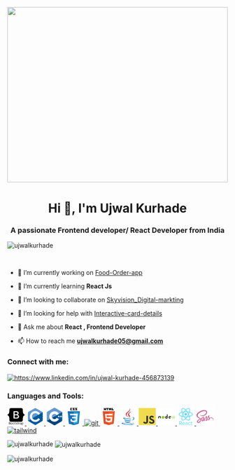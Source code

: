 <!-- ![logo](https://github.com/ujwalkurhade/ujwalkurhade/blob/main/profile.jpg) -->
<img src="https://github.com/ujwalkurhade/ujwalkurhade/blob/main/profile.jpg" style="width:100%; height:400px;"></img>
<h1 align="center">Hi 👋, I'm Ujwal Kurhade</h1>
<h3 align="center">A passionate Frontend developer/ React Developer from India</h3>

<p align="left"> <img src="https://komarev.com/ghpvc/?username=ujwalkurhade&label=Profile%20views&color=0e75b6&style=flat" alt="ujwalkurhade" /> </p>

<p align="left"> <a href="https://twitter.com/" target="blank"><img src="https://img.shields.io/twitter/follow/?logo=twitter&style=for-the-badge" alt="" /></a> </p>

- 🔭 I’m currently working on [Food-Order-app](https://github.com/ujwalkurhade/Food-Order-App/tree/master)

- 🌱 I’m currently learning **React Js**

- 👯 I’m looking to collaborate on [Skyvision_Digital-markting](https://github.com/ujwalkurhade/Skyvision_Digital-Markting/tree/master)

- 🤝 I’m looking for help with [Interactive-card-details](https://github.com/ujwalkurhade/interactive-card-details-using-React/tree/main)

- 💬 Ask me about **React , Frontend Developer**

- 📫 How to reach me **ujwalkurhade05@gmail.com**

<h3 align="left">Connect with me:</h3>
<p align="left">
<a href="https://linkedin.com/in/https://www.linkedin.com/in/ujwal-kurhade-456873139" target="blank"><img align="center" src="https://raw.githubusercontent.com/rahuldkjain/github-profile-readme-generator/master/src/images/icons/Social/linked-in-alt.svg" alt="https://www.linkedin.com/in/ujwal-kurhade-456873139" height="30" width="40" /></a>
</p>

<h3 align="left">Languages and Tools:</h3>
<p align="left"> <a href="https://getbootstrap.com" target="_blank" rel="noreferrer"> <img src="https://raw.githubusercontent.com/devicons/devicon/master/icons/bootstrap/bootstrap-plain-wordmark.svg" alt="bootstrap" width="40" height="40"/> </a> <a href="https://www.cprogramming.com/" target="_blank" rel="noreferrer"> <img src="https://raw.githubusercontent.com/devicons/devicon/master/icons/c/c-original.svg" alt="c" width="40" height="40"/> </a> <a href="https://www.w3schools.com/cpp/" target="_blank" rel="noreferrer"> <img src="https://raw.githubusercontent.com/devicons/devicon/master/icons/cplusplus/cplusplus-original.svg" alt="cplusplus" width="40" height="40"/> </a> <a href="https://www.w3schools.com/css/" target="_blank" rel="noreferrer"> <img src="https://raw.githubusercontent.com/devicons/devicon/master/icons/css3/css3-original-wordmark.svg" alt="css3" width="40" height="40"/> </a> <a href="https://git-scm.com/" target="_blank" rel="noreferrer"> <img src="https://www.vectorlogo.zone/logos/git-scm/git-scm-icon.svg" alt="git" width="40" height="40"/> </a> <a href="https://www.w3.org/html/" target="_blank" rel="noreferrer"> <img src="https://raw.githubusercontent.com/devicons/devicon/master/icons/html5/html5-original-wordmark.svg" alt="html5" width="40" height="40"/> </a> <a href="https://www.java.com" target="_blank" rel="noreferrer"> <img src="https://raw.githubusercontent.com/devicons/devicon/master/icons/java/java-original.svg" alt="java" width="40" height="40"/> </a> <a href="https://developer.mozilla.org/en-US/docs/Web/JavaScript" target="_blank" rel="noreferrer"> <img src="https://raw.githubusercontent.com/devicons/devicon/master/icons/javascript/javascript-original.svg" alt="javascript" width="40" height="40"/> </a> <a href="https://nodejs.org" target="_blank" rel="noreferrer"> <img src="https://raw.githubusercontent.com/devicons/devicon/master/icons/nodejs/nodejs-original-wordmark.svg" alt="nodejs" width="40" height="40"/> </a> <a href="https://reactjs.org/" target="_blank" rel="noreferrer"> <img src="https://raw.githubusercontent.com/devicons/devicon/master/icons/react/react-original-wordmark.svg" alt="react" width="40" height="40"/> </a> <a href="https://sass-lang.com" target="_blank" rel="noreferrer"> <img src="https://raw.githubusercontent.com/devicons/devicon/master/icons/sass/sass-original.svg" alt="sass" width="40" height="40"/> </a> <a href="https://tailwindcss.com/" target="_blank" rel="noreferrer"> <img src="https://www.vectorlogo.zone/logos/tailwindcss/tailwindcss-icon.svg" alt="tailwind" width="40" height="40"/> </a> </p>

<p><img align="left" src="https://github-readme-stats.vercel.app/api/top-langs?username=ujwalkurhade&show_icons=true&locale=en&layout=compact" alt="ujwalkurhade" /></p>

<p>&nbsp;<img align="center" src="https://github-readme-stats.vercel.app/api?username=ujwalkurhade&show_icons=true&locale=en" alt="ujwalkurhade" /></p>

<p><img align="center" src="https://github-readme-streak-stats.herokuapp.com/?user=ujwalkurhade&" alt="ujwalkurhade" /></p>

